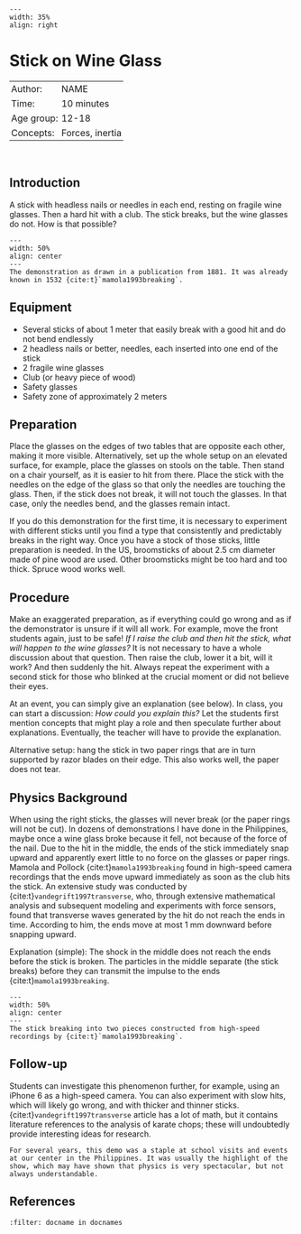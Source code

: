 ```{figure} ../../figures/ready.png
---
width: 35%
align: right
```

# Stick on Wine Glass

<table style="width: 100%; border-collapse: collapse; border: none;">
    <tr style="background-color: var(--background-color);">  
        <td style="text-align: left; padding: 3px; border: none; color: var(--text-color)">Author:</td>
        <td style="text-align: left; padding: 3px; border: none; color: var(--text-color)">NAME</td>
    </tr>
    <tr style="background-color: var(--background-color);"> 
        <td style="text-align: left; padding: 3px; border: none; color: var(--text-color)">Time:</td>
        <td style="text-align: left; padding: 3px; border: none; color: var(--text-color)">10 minutes</td>
    </tr>
    <tr style="background-color: var(--background-color);"> 
        <td style="text-align: left; padding: 3px; border: none; color: var(--text-color)">Age group:</td>
        <td style="text-align: left; padding: 3px; border: none; color: var(--text-color)">12-18</td>
    </tr>
    <tr style="background-color: var(--background-color);"> 
        <td style="text-align: left; padding: 3px; border: none; color: var(--text-color)">Concepts:</td>
        <td style="text-align: left; padding: 3px; border: none; color: var(--text-color)">Forces, inertia</td>
    </tr>
</table><br>

## Introduction
A stick with headless nails or needles in each end, resting on fragile wine glasses. Then a hard hit with a club. The stick breaks, but the wine glasses do not. How is that possible?

```{figure} demo55_figure1.png
---
width: 50%
align: center
---
The demonstration as drawn in a publication from 1881. It was already known in 1532 {cite:t}`mamola1993breaking`.
```

## Equipment
- Several sticks of about 1 meter that easily break with a good hit and do not bend endlessly
- 2 headless nails or better, needles, each inserted into one end of the stick
- 2 fragile wine glasses
- Club (or heavy piece of wood)
- Safety glasses
- Safety zone of approximately 2 meters

## Preparation
Place the glasses on the edges of two tables that are opposite each other, making it more visible. Alternatively, set up the whole setup on an elevated surface, for example, place the glasses on stools on the table. Then stand on a chair yourself, as it is easier to hit from there. Place the stick with the needles on the edge of the glass so that only the needles are touching the glass. Then, if the stick does not break, it will not touch the glasses. In that case, only the needles bend, and the glasses remain intact.

If you do this demonstration for the first time, it is necessary to experiment with different sticks until you find a type that consistently and predictably breaks in the right way. Once you have a stock of those sticks, little preparation is needed. In the US, broomsticks of about 2.5 cm diameter made of pine wood are used. Other broomsticks might be too hard and too thick. Spruce wood works well.

## Procedure
Make an exaggerated preparation, as if everything could go wrong and as if the demonstrator is unsure if it will all work. For example, move the front students again, just to be safe! *If I raise the club and then hit the stick, what will happen to the wine glasses?* It is not necessary to have a whole discussion about that question. Then raise the club, lower it a bit, will it work? And then suddenly the hit. Always repeat the experiment with a second stick for those who blinked at the crucial moment or did not believe their eyes.

At an event, you can simply give an explanation (see below). In class, you can start a discussion: *How could you explain this?* Let the students first mention concepts that might play a role and then speculate further about explanations. Eventually, the teacher will have to provide the explanation.

Alternative setup: hang the stick in two paper rings that are in turn supported by razor blades on their edge. This also works well, the paper does not tear.

## Physics Background
When using the right sticks, the glasses will never break (or the paper rings will not be cut). In dozens of demonstrations I have done in the Philippines, maybe once a wine glass broke because it fell, not because of the force of the nail. Due to the hit in the middle, the ends of the stick immediately snap upward and apparently exert little to no force on the glasses or paper rings. Mamola and Pollock {cite:t}`mamola1993breaking` found in high-speed camera recordings that the ends move upward immediately as soon as the club hits the stick. An extensive study was conducted by {cite:t}`vandegrift1997transverse`, who, through extensive mathematical analysis and subsequent modeling and experiments with force sensors, found that transverse waves generated by the hit do not reach the ends in time. According to him, the ends move at most 1 mm downward before snapping upward.

Explanation (simple): The shock in the middle does not reach the ends before the stick is broken. The particles in the middle separate (the stick breaks) before they can transmit the impulse to the ends {cite:t}`mamola1993breaking`.

```{figure} demo55_figure2.png
---
width: 50%
align: center
---
The stick breaking into two pieces constructed from high-speed recordings by {cite:t}`mamola1993breaking`.
```

## Follow-up
Students can investigate this phenomenon further, for example, using an iPhone 6 as a high-speed camera. You can also experiment with slow hits, which will likely go wrong, and with thicker and thinner sticks. {cite:t}`vandegrift1997transverse` article has a lot of math, but it contains literature references to the analysis of karate chops; these will undoubtedly provide interesting ideas for research.

```{tip}
For several years, this demo was a staple at school visits and events at our center in the Philippines. It was usually the highlight of the show, which may have shown that physics is very spectacular, but not always understandable.
```

## References
```{bibliography}
:filter: docname in docnames
```